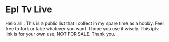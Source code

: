 # Epl Tv Live

Hello all..
This is a public list that I collect in my spare time as a hobby. Feel free to fork or take whatever you want. I hope you use it wisely. This iptv link is for your own use, NOT FOR SALE.
Thank you.
